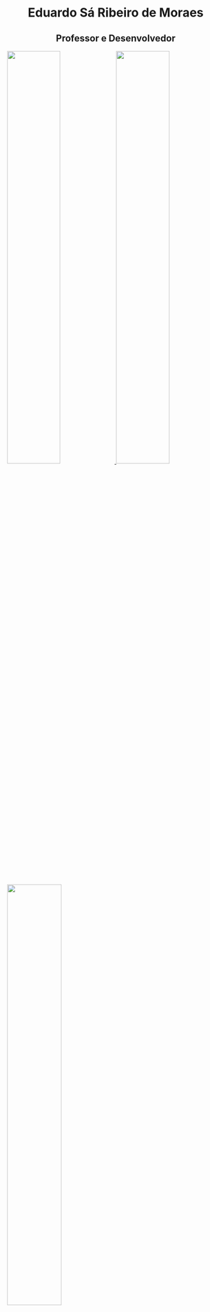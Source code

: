 <!--

### Hi there 👋
**GravetoGeek/GravetoGeek** is a ✨ _special_ ✨ repository because its `README.md` (this file) appears on your GitHub profile.

Here are some ideas to get you started:

- 🔭 I’m currently working on ...
- 🌱 I’m currently learning ...
- 👯 I’m looking to collaborate on ...
- 🤔 I’m looking for help with ...
- 💬 Ask me about ...
- 📫 How to reach me: ...
- 😄 Pronouns: ...
- ⚡ Fun fact: ...
-->

<h1 align="center">Eduardo Sá Ribeiro de Moraes</h1>
<h2 align="center">Professor e Desenvolvedor</h2>


  <a href="https://github.com/gravetogeek" target="_blank">
  <img width="49.5%" src="https://github-readme-stats.vercel.app/api?username=GravetoGeek&show_icons=true&theme=dark&include_all_commits=true&count_private=true"/>

  <img width="49.5%" src="https://github-readme-streak-stats.herokuapp.com/?user=GravetoGeek&theme=dark">
</a>
  <img align="center" width="50%" src="https://github-readme-stats.vercel.app/api/top-langs/?username=GravetoGeek&layout=compact&langs_count=20&theme=dark"/>
<br><br><br><br>

<div style="display:flex; justify-content: space-between;">
<div style="width: 30%; height: 200px;">
<h2>Linguagens</h2>
<img width="32px" height="32px" src='https://cdn.jsdelivr.net/gh/devicons/devicon/icons/c/c-original.svg'>
<img width="32px" height="32px" src='https://cdn.jsdelivr.net/gh/devicons/devicon/icons/javascript/javascript-original.svg'>
<img width="32px" height="32px" src='https://cdn.jsdelivr.net/gh/devicons/devicon/icons/python/python-original.svg'>
<img width="32px" height="32px" src='https://cdn.jsdelivr.net/gh/devicons/devicon/icons/lua/lua-original.svg'>
<br>
<img width="32px" height="32px" src='https://cdn.jsdelivr.net/gh/devicons/devicon/icons/html5/html5-original.svg'>
<img width="32px" height="32px" src='https://cdn.jsdelivr.net/gh/devicons/devicon/icons/css3/css3-original.svg'>
</div>

<div style="width: 60%; height: 200px;">
<h2>Ferramentas</h2>
<h3>Backend</h3>
<img width="32px" height="32px" src='https://cdn.jsdelivr.net/gh/devicons/devicon/icons/docker/docker-original.svg'>
<img width="32px" height="32px" src='https://cdn.jsdelivr.net/gh/devicons/devicon/icons/express/express-original.svg'>
<img width="32px" height="32px" src='https://cdn.jsdelivr.net/gh/devicons/devicon/icons/git/git-original.svg'>
<img width="32px" height="32px" src='https://cdn.jsdelivr.net/gh/devicons/devicon/icons/heroku/heroku-original.svg'>
<img width="32px" height="32px" src='https://cdn.jsdelivr.net/gh/devicons/devicon/icons/jquery/jquery-original.svg'>
<img width="32px" height="32px" src='https://cdn.jsdelivr.net/gh/devicons/devicon/icons/linux/linux-original.svg'>
<img width="32px" height="32px" src='https://cdn.jsdelivr.net/gh/devicons/devicon/icons/mysql/mysql-original.svg'>
<img width="32px" height="32px" src='https://cdn.jsdelivr.net/gh/devicons/devicon/icons/nodejs/nodejs-original.svg'>
<img width="32px" height="32px" src='https://cdn.jsdelivr.net/gh/devicons/devicon/icons/vscode/vscode-original.svg'>
<h3>Frontend</h3>
<img width="32px" height="32px" src='https://cdn.jsdelivr.net/gh/devicons/devicon/icons/django/django-original.svg'>
<img width="32px" height="32px" src='https://cdn.jsdelivr.net/gh/devicons/devicon/icons/vuejs/vuejs-original.svg'>
<img width="32px" height="32px" src='https://cdn.jsdelivr.net/gh/devicons/devicon/icons/bootstrap/bootstrap-original.svg'>
</div>

<div style="width: 10%; height: 200px;">
<h3>IOT</h3>
<img width="32px" height="32px" src='https://cdn.jsdelivr.net/gh/devicons/devicon/icons/arduino/arduino-original.svg'>
</div>


</div>








  
